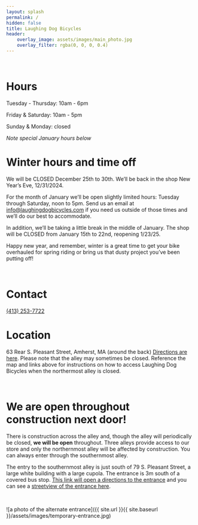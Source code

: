 ```yaml
---
layout: splash
permalink: /
hidden: false
title: Laughing Dog Bicycles
header:
    overlay_image: assets/images/main_photo.jpg
    overlay_filter: rgba(0, 0, 0, 0.4)
---
```


<br>

# Hours

Tuesday - Thursday: 10am - 6pm

Friday & Saturday: 10am - 5pm

Sunday & Monday: closed

*Note special January hours below*


# Winter hours and time off

We will be CLOSED December 25th to 30th. We’ll be back in the shop New Year’s Eve, 12/31/2024. 

For the month of January we’ll be open slightly limited hours: Tuesday through Saturday, noon to 5pm. Send us an email at info@laughingdogbicycles.com if you need us outside of those times and we’ll do our best to accommodate.

In addition, we’ll be taking a little break in the middle of January. The shop will be CLOSED from January 15th to 22nd, reopening 1/23/25.

Happy new year, and remember, winter is a great time to get your bike overhauled for spring riding or bring us that dusty project you’ve been putting off!

<br>

# Contact

[(413) 253-7722](tel:+14132537722)
# Location

63 Rear S. Pleasant Street, Amherst, MA (around the back) [Directions are here](https://www.google.com/maps/dir//42.3747852,-72.5202888/@42.3749162,-72.5205297,20.62z/data=!4m2!4m1!3e0?entry=ttu). Please note that the alley may sometimes be closed. Reference the map and links above for instructions on how to access Laughing Dog Bicycles when the northermost alley is closed.


<br>

# We are open throughout construction next door!

There is construction across the alley and, though the alley will periodically be closed, **we will be open** throughout. Three alleys provide access to our store and only the northernmost alley will be affected by construction. You can always enter through the southernmost alley. 

The entry to the southernmost alley is just south of 79 S. Pleasant Street, a large white building with a large cupola. The entrance is 3m south of a covered bus stop. [This link will open a directions to the entrance](https://www.google.com/maps/dir//42.3743889,-72.5199763/@42.3744161,-72.5201386,149m/data=!3m1!1e3!4m2!4m1!3e0?entry=ttu) and you can see a [streetview of the entrance here](https://www.google.com/maps/@42.3743714,-72.5197956,3a,75y,276.01h,91.61t/data=!3m6!1e1!3m4!1sjVKDIzK8fatVIjrIog4Lpg!2e0!7i16384!8i8192?coh=205409&entry=ttu).

<div id="observablehq-viewof-input-3eb1bb12" style ="max-width: 900px"></div>
<div id="observablehq-viewof-map-3eb1bb12"></div>
<br>

![a photo of the alternate entrance]({{ site.url }}{{ site.baseurl }}/assets/images/temporary-entrance.jpg)


<link rel="stylesheet" href="https://cdn.jsdelivr.net/npm/@observablehq/inspector@5/dist/inspector.css">
<script type="module">
import {Runtime, Inspector} from "https://cdn.jsdelivr.net/npm/@observablehq/runtime@5/dist/runtime.js";
import define from "https://api.observablehq.com/@cyrusobrien/laughing-dog-bicycles-map@521.js?v=4";
new Runtime().module(define, name => {
  if (name === "viewof input") return new Inspector(document.querySelector("#observablehq-viewof-input-3eb1bb12"));
  if (name === "viewof map") return new Inspector(document.querySelector("#observablehq-viewof-map-3eb1bb12"));
  return ["view"].includes(name);
});
</script>

